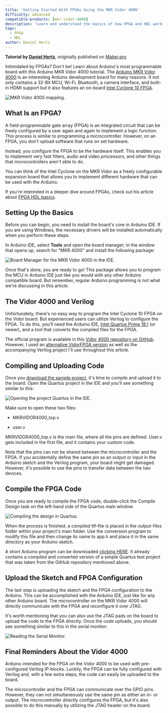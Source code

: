 ```yaml
---
title: 'Getting Started With FPGAs Using the MKR Vidor 4000'
difficulty: advanced
compatible-products: [mkr-vidor-4000]
description: 'Learn and understand the basics of how FPGA and HDL works.'
tags:
  - FPGA
  - HDL
author: Daniel Hertz
---
```


**Tutorial by [Daniel Hertz](https://www.nerdhut.de/)**, originally published on [Maker.pro](https://maker.pro/arduino/tutorial/getting-started-with-fpgas-using-the-arduino-mkr-vidor-4000)

Intimidated by FPGAs? Don't be! Learn about Arduino's most programmable board with this Arduino MKR Vidor 4000 tutorial. The [Arduino MKR Vidor 4000](https://store.arduino.cc/arduino-vidor-4000) is an interesting Arduino development board for many reasons. It not only contains a 32-Bit MCU, Wi-Fi, Bluetooth, a camera interface, and built-in HDMI support but it also features an on-board [Intel Cyclone 10 FPGA](https://www.altera.com/content/dam/altera-www/global/en_US/pdfs/literature/hb/cyclone-10/c10lp-51001.pdf).

![MKR Vidor 4000 mapping.](./assets/Vidor_Mappa.jpg)

## What Is an FPGA?

A field-programmable gate array (FPGA) is an integrated circuit that can be freely configured by a user again and again to implement a logic function. This process is similar to programming a microcontroller. However, on an FPGA, you don't upload software that runs on set hardware.

Instead, you configure the FPGA to be the hardware itself. This enables you to implement very fast filters, audio and video processors, and other things that microcontrollers aren't able to do.

You can think of the Intel Cyclone on the MKR Vidor as a freely configurable expansion board that allows you to implement different hardware that can be used with the Arduino.

If you're interested in a deeper dive around FPGAs, check out his article about [FPGA HDL basics](/learn/programming/vidor).

## Setting Up the Basics

Before you can begin, you need to install the board's core in Arduino IDE. If you are using Windows, the necessary drivers will be installed automatically when you perform these steps.

In Arduino IDE, select **Tools** and open the board manager; in the window that opens up, search for "MKR 4000" and install the following package:

![Board Manager for the MKR Vidor 4000 in the IDE.](./assets/BoardManagerVidor.png)

Once that's done, you are ready to go! This package allows you to program the MCU in Arduino IDE just like you would with any other Arduino compatible board. But remember, regular Arduino programming is not what we're discussing in this article.

## The Vidor 4000 and Verilog

Unfortunately, there's no easy way to program the Intel Cyclone 10 FPGA on the Vidor board. But experienced users can utilize Verilog to configure the FPGA. To do this, you'll need the Arduino IDE, [Intel Quartus Prime 18.1](https://fpgasoftware.intel.com/18.1/?edition=lite&amp;platform=windows) (or newer), and a tool that converts the compiled files for the FPGA.

The official program is available in this [Vidor 4000 repository on GitHub](https://github.com/vidor-libraries/VidorBitstream/tree/release/TOOLS/makeCompositeBinary). However, I used an [alternative VidorFPGA version](https://github.com/wd5gnr/VidorFPGA) as well as the accompanying Verilog project I'll use throughout this article.

## Compiling and Uploading Code

Once you [download the sample project](https://github.com/wd5gnr/VidorFPGA/tree/master/vidordemo/projects/MKRVIDOR4000_template), it's time to compile and upload it to the board. Open the Quartus project in the IDE and you'll see something similar to this:

![Opening the project Quartus in the IDE.](./assets/QuartusVidor.png)

Make sure to open these two files:

- MKRVIDOR4000_top.v

- user.v

MKRVIDOR4000_top.v is the main file, where all the pins are defined. User.v gets included in the first file, and it contains your custom code.

Note that the pins can not be shared between the microcontroller and the FPGA. If you accidentally define the same pin as an output or input in the Arduino sketch and the Verilog program, your board might get damaged. However, it's possible to use the pins to transfer data between the two devices.

## Compile the FPGA Code

Once you are ready to compile the FPGA code, double-click the Compile Design task on the left-hand side of the Quartus main window.

![Compiling the design in Quartus.](./assets/QuartusCompile.png)

When the process is finished, a compiled ttf-file is placed in the output-files folder within your project's main folder. Use the conversion program to modify this file and then change its name to app.h and place it in the same directory as your Arduino sketch.

A short Arduino program can be downloaded [clicking HERE](https://content.arduino.cc/assets/SketchVidorFPGA.zip). It already contains a compiled and converted version of a simple Quartus test project that was taken from the GitHub repository mentioned above.

## Upload the Sketch and FPGA Configuration

The last step is uploading the sketch and the FPGA configuration to the Arduino. This can be accomplished with the Arduino IDE, just like for any other Arduino board. The microcontroller on the MKR Vidor 4000 will directly communicate with the FPGA and reconfigure it over JTAG.

It's worth mentioning that you can also use the JTAG pads on the board to upload the code to the FPGA directly. Once the code uploads, you should see something similar to this in the serial monitor:

![Reading the Serial Monitor.](./assets/QuartusSerial.png)

## Final Reminders About the Vidor 4000

Arduino intended for the FPGA on the Vidor 4000 to be used with pre-configured Verilog IP-blocks. Luckily, the FPGA can be fully configured with Verilog and, with a few extra steps, the code can easily be uploaded to the board.

The microcontroller and the FPGA can communicate over the GPIO pins. However, they can not simultaneously use the same pin as either an in- or output. The microcontroller directly configures the FPGA, but it's also possible to do this manually by utilizing the JTAG header on the board.
